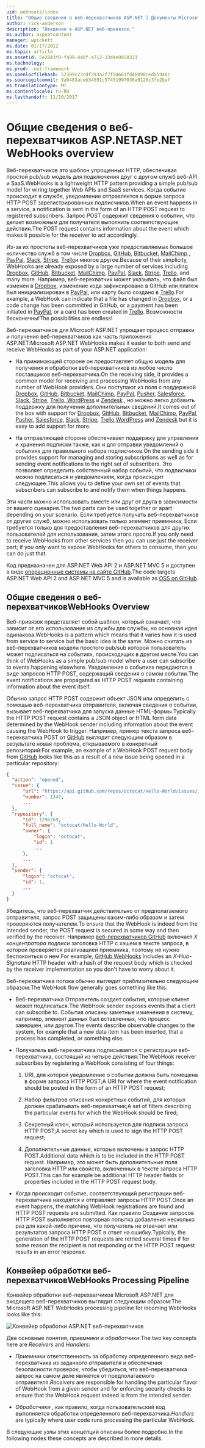 ```yaml
---
uid: webhooks/index
title: "Общие сведения о веб-перехватчиков ASP.NET | Документы Microsoft"
author: rick-anderson
description: "Введение в ASP.NET веб-привязок."
ms.author: aspnetcontent
manager: wpickett
ms.date: 01/17/2012
ms.topic: article
ms.assetid: 5e2843f0-f499-448f-a712-33d4e9858321
ms.technology: 
ms.prod: .net-framework
ms.openlocfilehash: 52399c23cdf393a2f7f94661fd48098ced65948c
ms.sourcegitcommit: 9a9483aceb34591c97451997036a9120c3fe2baf
ms.translationtype: MT
ms.contentlocale: ru-RU
ms.lasthandoff: 11/10/2017
---
```

# <a name="aspnet-webhooks-overview"></a><span data-ttu-id="4189a-103">Общие сведения о веб-перехватчиков ASP.NET</span><span class="sxs-lookup"><span data-stu-id="4189a-103">ASP.NET WebHooks overview</span></span>

<span data-ttu-id="4189a-104">Веб-перехватчиков это шаблон упрощенных HTTP, обеспечивая простой pub/sub модель для подключения друг с другом служб веб-API и SaaS.</span><span class="sxs-lookup"><span data-stu-id="4189a-104">WebHooks is a lightweight HTTP pattern providing a simple pub/sub model for wiring together Web APIs and SaaS services.</span></span> <span data-ttu-id="4189a-105">Когда событие происходит в службе, уведомление отправляется в форме запроса HTTP POST зарегистрированных подписчиков.</span><span class="sxs-lookup"><span data-stu-id="4189a-105">When an event happens in a service, a notification is sent in the form of an HTTP POST request to registered subscribers.</span></span> <span data-ttu-id="4189a-106">Запрос POST содержит сведения о событии, что делает возможным для получателя выполнить соответствующие действия.</span><span class="sxs-lookup"><span data-stu-id="4189a-106">The POST request contains information about the event which makes it possible for the receiver to act accordingly.</span></span>

<span data-ttu-id="4189a-107">Из-за их простоты веб-перехватчиков уже предоставляемых большое количество служб в том числе [Dropbox](http://dropbox.com/), [GitHub](http://www.github.com/), [Bitbucket](https://bitbucket.org/), [MailChimp ](http://www.mailchimp.com/), [PayPal](http://www.paypal.com/), [Slack](http://www.slack.com), [Stripe](http://www.stripe.com), [Trello](http://www.trello.com/)и многое другое.</span><span class="sxs-lookup"><span data-stu-id="4189a-107">Because of their simplicity, WebHooks are already exposed by a large number of services including [Dropbox](http://dropbox.com/), [GitHub](http://www.github.com/), [Bitbucket](https://bitbucket.org/), [MailChimp](http://www.mailchimp.com/), [PayPal](http://www.paypal.com/), [Slack](http://www.slack.com), [Stripe](http://www.stripe.com), [Trello](http://www.trello.com/), and many more.</span></span> <span data-ttu-id="4189a-108">Например, веб-перехватчик может указывать, что файл был изменен в [Dropbox](http://dropbox.com/), изменение кода зафиксировано в GitHub или платеж был инициализирован в [PayPal](http://www.paypal.com/), или карту было создано в [ Trello](http://www.trello.com/).</span><span class="sxs-lookup"><span data-stu-id="4189a-108">For example, a WebHook can indicate that a file has changed in [Dropbox](http://dropbox.com/), or a code change has been committed in GitHub, or a payment has been initiated in [PayPal](http://www.paypal.com/), or a card has been created in [Trello](http://www.trello.com/).</span></span> <span data-ttu-id="4189a-109">Возможности бесконечны!</span><span class="sxs-lookup"><span data-stu-id="4189a-109">The possibilities are endless!</span></span>

<span data-ttu-id="4189a-110">Веб-перехватчиков для Microsoft ASP.NET упрощает процесс отправки и получения веб-перехватчиков как часть приложения ASP.NET:</span><span class="sxs-lookup"><span data-stu-id="4189a-110">Microsoft ASP.NET WebHooks makes it easier to both send and receive WebHooks as part of your ASP.NET application:</span></span>

* <span data-ttu-id="4189a-111">На принимающей стороне он предоставляет общую модель для получения и обработки веб-перехватчиков из любое число поставщиков веб-перехватчика.</span><span class="sxs-lookup"><span data-stu-id="4189a-111">On the receiving side, it provides a common model for receiving and processing WebHooks from any number of WebHook providers.</span></span> <span data-ttu-id="4189a-112">Они поступают из поля с поддержкой [Dropbox](http://dropbox.com/), [GitHub](http://www.github.com/), [Bitbucket](https://bitbucket.org/), [MailChimp](http://www.mailchimp.com/), [PayPal](http://www.paypal.com/), [Pusher](http://www.pusher.com), [Salesforce](http://www.salesforce.com), [Slack](http://www.slack.com), [Stripe](http://www.stripe.com), [Trello](http://www.trello.com/),[ WordPress](http://www.wordpress.com) и [Zendesk](https://www.zendesk.com/) , но можно легко добавить поддержку для получения дополнительных сведений.</span><span class="sxs-lookup"><span data-stu-id="4189a-112">It comes out of the box with support for [Dropbox](http://dropbox.com/), [GitHub](http://www.github.com/), [Bitbucket](https://bitbucket.org/), [MailChimp](http://www.mailchimp.com/), [PayPal](http://www.paypal.com/), [Pusher](http://www.pusher.com), [Salesforce](http://www.salesforce.com), [Slack](http://www.slack.com), [Stripe](http://www.stripe.com), [Trello](http://www.trello.com/),[WordPress](http://www.wordpress.com) and [Zendesk](https://www.zendesk.com/) but it is easy to add support for more.</span></span>

* <span data-ttu-id="4189a-113">На отправляющей стороне обеспечивает поддержку для управления и хранения подписки также, как и для отправки уведомлений о событиях для правильного набора подписчиков.</span><span class="sxs-lookup"><span data-stu-id="4189a-113">On the sending side it provides support for managing and storing subscriptions as well as for sending event notifications to the right set of subscribers.</span></span> <span data-ttu-id="4189a-114">Это позволяет определить собственный набор событий, что подписчики можно подписаться и уведомлением, когда происходит следующее.</span><span class="sxs-lookup"><span data-stu-id="4189a-114">This allows you to define your own set of events that subscribers can subscribe to and notify them when things happens.</span></span>

<span data-ttu-id="4189a-115">Эти части можно использовать вместе или друг от друга в зависимости от вашего сценария.</span><span class="sxs-lookup"><span data-stu-id="4189a-115">The two parts can be used together or apart depending on your scenario.</span></span> <span data-ttu-id="4189a-116">Если требуется получать веб-перехватчиков от других служб, можно использовать только элемент приемника; Если требуется только для предоставления веб-перехватчиков для других пользователей для использования, затем этого просто.</span><span class="sxs-lookup"><span data-stu-id="4189a-116">If you only need to receive WebHooks from other services then you can use just the receiver part; if you only want to expose WebHooks for others to consume, then you can do just that.</span></span>

<span data-ttu-id="4189a-117">Код предназначен для ASP.NET Web API 2 и ASP.NET MVC 5 и доступен в виде [операционные системы на сайте GitHub](https://github.com/aspnet/WebHooks).</span><span class="sxs-lookup"><span data-stu-id="4189a-117">The code targets ASP.NET Web API 2 and ASP.NET MVC 5 and is available as [OSS on GitHub](https://github.com/aspnet/WebHooks).</span></span>

## <a name="webhooks-overview"></a><span data-ttu-id="4189a-118">Общие сведения о веб-перехватчиков</span><span class="sxs-lookup"><span data-stu-id="4189a-118">WebHooks Overview</span></span>

<span data-ttu-id="4189a-119">Веб-привязок представляет собой шаблон, который означает, что зависит от его использование из службы для службы, но основная идея одинакова.</span><span class="sxs-lookup"><span data-stu-id="4189a-119">WebHooks is a pattern which means that it varies how it is used from service to service but the basic idea is the same.</span></span> <span data-ttu-id="4189a-120">Можно считать из веб-перехватчиков модели простого pub/sub которой пользователь может подписаться на событиях, происходящих в другом месте.</span><span class="sxs-lookup"><span data-stu-id="4189a-120">You can think of WebHooks as a simple pub/sub model where a user can subscribe to events happening elsewhere.</span></span> <span data-ttu-id="4189a-121">Уведомления о событиях передаются в виде запросов HTTP POST, содержащий сведения о самом событии.</span><span class="sxs-lookup"><span data-stu-id="4189a-121">The event notifications are propagated as HTTP POST requests containing information about the event itself.</span></span>

<span data-ttu-id="4189a-122">Обычно запрос HTTP POST содержит объект JSON или определить с помощью веб-перехватчика отправителя, включая сведения о событии, вызывает веб-перехватчика для запуска данные HTML-формы.</span><span class="sxs-lookup"><span data-stu-id="4189a-122">Typically the HTTP POST request contains a JSON object or HTML form data determined by the WebHook sender including information about the event causing the WebHook to trigger.</span></span> <span data-ttu-id="4189a-123">Например, пример текста запроса веб-перехватчика POST от [GitHub](http://www.github.com/) выглядит следующим образом в результате новая проблема, открываемого в конкретный репозиторий:</span><span class="sxs-lookup"><span data-stu-id="4189a-123">For example, an example of a WebHook POST request body from [GitHub](http://www.github.com/) looks like this as a result of a new issue being opened in a particular repository:</span></span>

```json
{
  "action": "opened",
  "issue": {
      "url": "https://api.github.com/repos/octocat/Hello-World/issues/1347",
      "number": 1347,
      ...
  },
  "repository": {
      "id": 1296269,
      "full_name": "octocat/Hello-World",
      "owner": {
          "login": "octocat",
          "id": 1
          ...
      },
      ...
  },
  "sender": {
      "login": "octocat",
      "id": 1,
      ...
  }
}
```

<span data-ttu-id="4189a-124">Убедитесь, что веб-перехватчик действительно от предполагаемого отправителя, запрос POST защищены каким-либо образом и затем проверяются получателем.</span><span class="sxs-lookup"><span data-stu-id="4189a-124">To ensure that the WebHook is indeed from the intended sender, the POST request is secured in some way and then verified by the receiver.</span></span> <span data-ttu-id="4189a-125">Например [веб-перехватчиков GitHub](https://developer.github.com/webhooks/) включает *X концентратора подписи* заголовка HTTP с хэшем в тексте запроса, в которой проверяется реализацией приемника, поэтому не нужно беспокоиться о нем.</span><span class="sxs-lookup"><span data-stu-id="4189a-125">For example, [GitHub WebHooks](https://developer.github.com/webhooks/) includes an *X-Hub-Signature* HTTP header with a hash of the request body which is checked by the receiver implementation so you don't have to worry about it.</span></span>

<span data-ttu-id="4189a-126">Веб-перехватчика потока обычно выглядит приблизительно следующим образом:</span><span class="sxs-lookup"><span data-stu-id="4189a-126">The WebHook flow generally goes something like this:</span></span>

* <span data-ttu-id="4189a-127">Веб-перехватчика Отправитель создает события, которые клиент может подписаться.</span><span class="sxs-lookup"><span data-stu-id="4189a-127">The WebHook sender exposes events that a client can subscribe to.</span></span> <span data-ttu-id="4189a-128">События описаны заметные изменения в систему, например, элемент данных был вставленных, что процесс завершен, или другое.</span><span class="sxs-lookup"><span data-stu-id="4189a-128">The events describe observable changes to the system, for example that a new data item has been inserted, that a process has completed, or something else.</span></span>

* <span data-ttu-id="4189a-129">Получатель веб-перехватчика подписывается с регистрации веб-перехватчика, состоящий из четыре действия:</span><span class="sxs-lookup"><span data-stu-id="4189a-129">The WebHook receiver subscribes by registering a WebHook consisting of four things:</span></span>

     1. <span data-ttu-id="4189a-130">URI, для которой уведомление о событии должна быть помещена в форме запроса HTTP POST;</span><span class="sxs-lookup"><span data-stu-id="4189a-130">A URI for where the event notification should be posted in the form of an HTTP POST request;</span></span>

     2. <span data-ttu-id="4189a-131">Набор фильтров описания конкретных событий, для которых должен срабатывать веб-перехватчик;</span><span class="sxs-lookup"><span data-stu-id="4189a-131">A set of filters describing the particular events for which the WebHook should be fired;</span></span>

     3. <span data-ttu-id="4189a-132">Секретный ключ, который используется для подписи запроса HTTP POST;</span><span class="sxs-lookup"><span data-stu-id="4189a-132">A secret key which is used to sign the HTTP POST request;</span></span>

     4. <span data-ttu-id="4189a-133">Дополнительные данные, которые включены в запрос HTTP POST.</span><span class="sxs-lookup"><span data-stu-id="4189a-133">Additional data which is to be included in the HTTP POST request.</span></span> <span data-ttu-id="4189a-134">Например, это может быть дополнительные поля заголовка HTTP или свойств, включенных в тексте запроса HTTP POST.</span><span class="sxs-lookup"><span data-stu-id="4189a-134">This can for example be additional HTTP header fields or properties included in the HTTP POST request body.</span></span>

* <span data-ttu-id="4189a-135">Когда происходит событие, соответствующий регистрации веб-перехватчика находятся и отправляет запросы HTTP POST.</span><span class="sxs-lookup"><span data-stu-id="4189a-135">Once an event happens, the matching WebHook registrations are found and HTTP POST requests are submitted.</span></span> <span data-ttu-id="4189a-136">Как правило Создание запросов HTTP POST выполняется повторная попытка добавления несколько раз для какой-либо причине, что получатель не отвечает или результатов запроса HTTP POST в ответ на ошибку.</span><span class="sxs-lookup"><span data-stu-id="4189a-136">Typically, the generation of the HTTP POST requests are retried several times if for some reason the recipient is not responding or the HTTP POST request results in an error response.</span></span>

## <a name="webhooks-processing-pipeline"></a><span data-ttu-id="4189a-137">Конвейер обработки веб-перехватчиков</span><span class="sxs-lookup"><span data-stu-id="4189a-137">WebHooks Processing Pipeline</span></span>

<span data-ttu-id="4189a-138">Конвейер обработки веб-перехватчиков Microsoft ASP.NET для входящего веб-перехватчиков выглядит следующим образом:</span><span class="sxs-lookup"><span data-stu-id="4189a-138">The Microsoft ASP.NET WebHooks processing pipeline for incoming WebHooks looks like this:</span></span>

![Конвейер обработки ASP.NET веб-перехватчиков](_static/WebHookReceivers.png)

<span data-ttu-id="4189a-140">Две основные понятия, *приемники* и *обработчики*:</span><span class="sxs-lookup"><span data-stu-id="4189a-140">The two key concepts here are *Receivers* and *Handlers*:</span></span>

* <span data-ttu-id="4189a-141">*Приемники* ответственность за обработку определенного вида веб-перехватчика из заданного отправителя и обеспечения безопасности проверок, чтобы убедиться, что веб-перехватчика запрос на самом деле является от предполагаемого отправителя.</span><span class="sxs-lookup"><span data-stu-id="4189a-141">*Receivers* are responsible for handling the particular flavor of WebHook from a given sender and for enforcing security checks to ensure that the WebHook request indeed is from the intended sender.</span></span>

* <span data-ttu-id="4189a-142">*Обработчики* , как правило, когда пользовательский код выполняется обработки определенного веб-перехватчика.</span><span class="sxs-lookup"><span data-stu-id="4189a-142">*Handlers* are typically where user code runs processing the particular WebHook.</span></span>

<span data-ttu-id="4189a-143">В следующие узлы этих концепций описаны более подробно.</span><span class="sxs-lookup"><span data-stu-id="4189a-143">In the following nodes these concepts are described in more details.</span></span>
